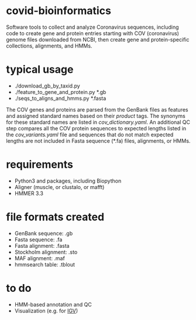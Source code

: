 # covid-bioinformatics
Software tools to collect and analyze Coronavirus sequences, including code to create gene and protein entries 
starting with COV (coronavirus) genome files downloaded from NCBI, then create gene and protein-specific 
collections, alignments, and HMMs.


# typical usage
* ./download_gb_by_taxid.py
* ./feature_to_gene_and_protein.py *.gb
* ./seqs_to_aligns_and_hmms.py *.fasta


The COV genes and proteins are parsed from the GenBank files as features and assigned standard names based on 
their *product* tags. The synonyms for these standard names are listed in *cov_dictionary.yaml*. An additional
QC step compares all the COV protein sequences to expected lengths listed in the *cov_variants.yaml* file and
sequences that do not match expected lengths are not included in Fasta sequence (*.fa) files, alignments, or
HMMs.


# requirements
* Python3 and packages, including Biopython
* Aligner (muscle, or clustalo, or mafft)
* HMMER 3.3


# file formats created
* GenBank sequence: .gb
* Fasta sequence: .fa
* Fasta alignment: .fasta
* Stockholm alignment: .sto
* MAF alignment: .maf
* hmmsearch table: .tblout


# to do
* HMM-based annotation and QC
* Visualization (e.g. for [IGV](https://igvteam.github.io/igv-webapp/fileFormats.html))
